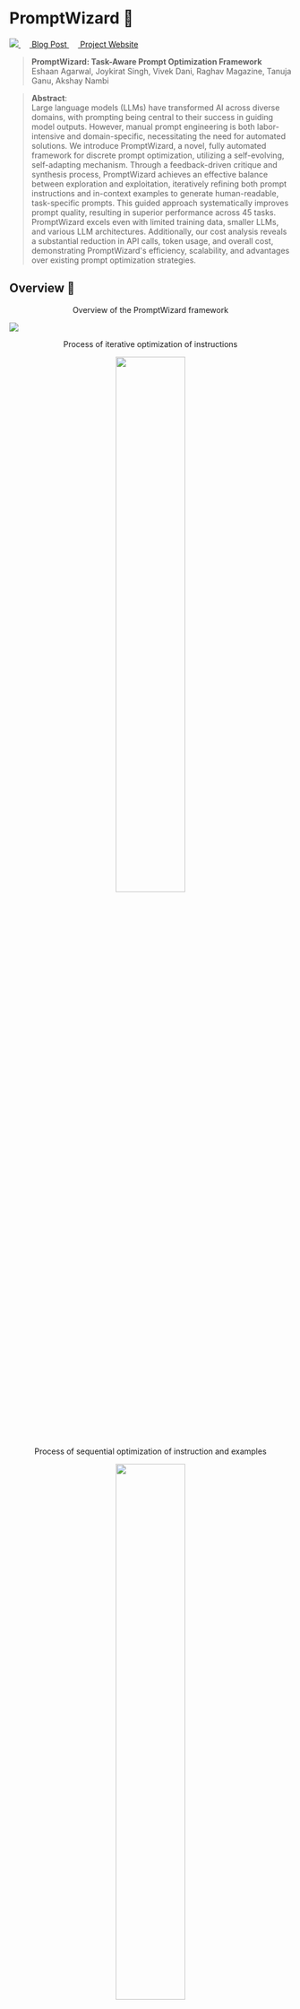 
# PromptWizard 🧙

<p align="left">
  <a href='https://arxiv.org/abs/2405.18369'>
    <img src=https://img.shields.io/badge/arXiv-2409.10566-b31b1b.svg>
  </a>
  <a href=''>
    <img src=images/msr_blog.png width="16">
    Blog Post
  </a>
  <a href=''>
    <img src=images/github.png width="16">
    Project Website
  </a>
</p>


> **PromptWizard: Task-Aware Prompt Optimization Framework**<br>
> Eshaan Agarwal, Joykirat Singh, Vivek Dani, Raghav Magazine, Tanuja Ganu, Akshay Nambi <br>

>**Abstract**: <br>
> Large language models (LLMs) have transformed AI across diverse domains, with prompting being central to their success in guiding model outputs. However, manual prompt engineering is both labor-intensive and domain-specific, necessitating the need for automated solutions. We introduce PromptWizard, a novel, fully automated framework for discrete prompt optimization, utilizing a self-evolving, self-adapting mechanism. Through a feedback-driven critique and synthesis process, PromptWizard achieves an effective balance between exploration and exploitation, iteratively refining both prompt instructions and in-context examples to generate human-readable, task-specific prompts. This guided approach systematically improves prompt quality, resulting in superior performance across 45 tasks. PromptWizard excels even with limited training data, smaller LLMs, and various LLM architectures. Additionally, our cost analysis reveals a substantial reduction in API calls, token usage, and overall cost, demonstrating PromptWizard's efficiency, scalability, and advantages over existing prompt optimization strategies.

## Overview 🌟
<p align="center">Overview of the PromptWizard framework</p>
<img src="./images/overview.png" >

<p align="center">Process of iterative optimization of instructions</p>
<p align="center">
  <img src="./images/iterative_flowchart-1.png" width="49.5%" />
</p>

<p align="center">Process of sequential optimization of instruction and examples</p>
<p align="center">
<img src="./images/sequential_flowchart-1.png" width="49.5%" />
</p>


## Installation ⬇️

Follow these steps to set up the development environment and install the package:

1) Clone the repository
    ```
    git clone https://github.com/microsoft/PromptWizard
    cd PromptWizard
    ```
2) Create and activate a virtual environment

    On Windows
    ```
    python -m venv venv
    venv\Scripts\activate
    ```
    On macOS/Linux:
    ```
    python -m venv venv
    source venv/bin/activate
    ```
3) Install the package in development mode:
    ```
    pip install -e .
    ```


## Quickstart 🏃

- We support [GSM8k](https://huggingface.co/datasets/openai/gsm8k), [SVAMP](https://huggingface.co/datasets/ChilleD/SVAMP), [AQUARAT](https://huggingface.co/datasets/deepmind/aqua_rat) and [Instruction_Induction(BBII)](https://github.com/xqlin98/INSTINCT/tree/main/Induction/experiments/data/instruction_induction/raw) datasets
- Please note that time taken for prompt optimzation is dependent on the dataset. In our experiments for the above mentioned datasets, it took around 20 - 30 minutes on average.

#### High level overview of using PromptWizard
- Load your dataset
  - Follow steps mentioned [here](#create-custom-dataset)
- Fix the configuration and environmental varibles for API calling
  - Use ```promptopt_config.yaml``` to set configurations. For example for GSM8k this [file](demos/gsm8k/configs/promptopt_config.yaml) can be used
  - Use ```.env``` to set environmental varibles. For GSM8k this [file](demos/gsm8k/.env) can be used
  ```
  AZURE_OPENAI_ENDPOINT="XXXXX" 
  # Replace with your Azure OpenAI Endpoint

  OPENAI_API_VERSION="XXXX"
  # Replace with the version of your API

  AZURE_OPENAI_CHAT_DEPLOYMENT_NAME="XXXXX"
  # Create a deployment for the model and place the deployment name here. 
  ```
- Run the code
  - To run PromptWizard on your custom dataset please jump [here](#run-on-custom-dataset) 

#### Running on GSM8k (AQUARAT/SVAMP)

- Please note that this code requires access to LLMs via API calling, we use AZURE endpoints for this
- Set the AZURE endpoint configurations in [.env](demos/gsm8k/.env)
- Follow the steps in [demo.ipynb](demos/gsm8k/demo.ipynb) to download the data, run the prompt optimization and carry out inference.

#### Running on BBII

- BBII has many datasets in it, based on the dataset set the configs [here](demos/bbh/configs/promptopt_config.yaml)
- In configs ```task_description```,```base_instruction``` and ```answer_format``` need to be changed for different datasets in BBII, the rest of the configs remain the same
- A demo is presented in  [demo.ipynb](demos/bbh/demo.ipynb)

## Run on Custom Datasets 🗃️

### Create Custom Dataset
- Our code expects the dataset to be in ```.jsonl``` file format
- Both the train and test set follow the same format
- Every sample in the ```.jsonl``` should have 3 fields :
  1) ```question``` : It should contain the complete question that is to asked to the LLM
  2) ```answer``` : It should contain the ground truth answer which can be verbose or consize


### Run on Custom Dataset

NOTE : Refer to [demos](demos) folder for examples of folders for four datasets. The ```.ipynb``` in each of the folders shows how to run PromptWizard on that particular dataset. A similar procedure can be followed for a new dataset. Below is the explanation of each of the components of the ```.ipynb``` and the dataset specifc folder structure in detail

#### Steps to be followed for custom datasets 

1) Every new dataset needs to have the following 
    - ```configs``` folder to store files for defining optimization hyperparameters and setup configs 
    - ```data``` folder to store ```train.jsonl``` and ```test.jsonl``` as curated [here](#create-custom-dataset) (this is done in the notebooks)
    - ```.env``` file for environment varibles to be used for API calling
    - ```.py/.ipynb``` script to run the code

2) Set the hyperparameters like number of mutations, refine steps, in-context examples etc.
    - Set the following in [promptopt_config.yaml](demos/gsm8k/configs/promptopt_config.yaml) : 
        - ```task_description``` : Desciption of the task at hand which will be fed into the prompt
          - For GSM8k a description like the following can be used
            ```
            You are a mathematics expert. You will be given a mathematics problem which you need to solve
            ```
        - ```base_instruction``` : Base instruction in line with the dataset
          - A commonly used base instruction could be
            ```
            Lets think step by step.
            ```
        - ```answer_format``` : Instruction for specifying the answer format
          - It is crucial to set the ```answer_format``` properly to ensure correct extraction by ```def extract_final_answer()```
          - Answer format could be :
            ```
            At the end, wrap only your final option between <ANS_START> and <ANS_END> tags
            ```
            Then in ```def extract_final_answer()``` we can simply write code to extract string between the tags
          
        - ```seen_set_size``` : The number of train samples to be used for prompt optimization
          - In our experiments we set this to be 25. In general any number between 20-50 would work 
        - ```few_shot_count``` : The number of in-context examples needed in the prompt
          - The value can be set to any positive integer based on the requirement
          - For generating zero-shot prompts, set the values to a small number (i.e between 2-5) and after the final prompt is generated the in-context examples can be removed. We suggest using some in-context examples as during the optimization process the instructions in the prompt are refined using in-context examples hence setting it to a small number will give better zero-shot instructions in the prompt
        - ```generate_reasoning``` : Whether or not to generate reasoning for the in-context examples
          - In our experiments we found it to improve the prompt overall as it provides a step-by-step approach to reach the final answer. However if there is a constraint on the prompt length or number of prompt tokens, it can be turned off to get smaller sized prompts
        - ```generate_expert_identity``` and ```generate_intent_keywords``` : Having these helped improve the prompt as they help making the prompt relevant to the task
    - ```use_synthetic_examples``` is a global hyperparameter which can be used to set the type of in-context examples in the final prompt, i.e. it can be synthetic examples or examples from train data or mixture of both
    - Refer ```promptopt_config.yaml``` files in folders present [here](demos)  for the descriptions used for AQUARAT, SVAMP and GSM8k. For BBII refer [description.py](demos/bbh/description.py) which has the meta instructions for each of the datasets
3) Create a dataset specific class which inherits ```class DatasetSpecificProcessing``` similar to ```GSM8k(DatasetSpecificProcessing)``` in [demo.ipynb](demos/gsm8k/demo.ipynb) and define the following functions in it
      1) In ```def extract_answer_from_output()``` : This is a dataset specific function, given the ```answer``` from the dataset it should extract and return  a consize form of the answer. Note that based on the dataset it can also simply return the ```answer``` as it is like in case of SVAMP and AQUARAT datasets
      2) ```def extract_final_answer()``` : This is a LLM output specific function, given the verbose answer from the LLM it should extract and return the consize final answer
      3) Define ```def access_answer()``` : This function takes an input the LLM output, then does the following:
         - Extracts the consize answer using ```def extract_final_answer()``` from the LLM output as defined above
         - Evaluates the extracted answer with the ground truth and retuns
            - Extracted answer from LLM output
            - Boolean value indicating if answer is correct or not
         - The evaluation done here is dataset specific, for datasets like GSM8k, SVAMP and AQUARAT which are there final answer as an number we can do a direct match between the numbers generated and the ground truth, while for datasets where the answer is a sentence or paragraph it would be better to do evaluation with llm-as-a-judge, to compare the generated and ground truth paragraph/sentence. An example is available in ```def access_answer()``` in [this](demos/bbh/demo.ipynb) notebook

## How PromptWizard Works 🔍
- Using the problem description and initial prompt instruction, PW generates variations of the instruction by prompting LLMs to mutate it. Based on performance, the best prompt is selected. PW incorporates a critique component that provides feedback, thus guiding and refining the prompt over multiple iterations. 
- PW also optimizes in-context examples. PW selects a diverse set of examples
from the training data, identifying positive and negative examples based on their performance with
the modified prompt. Negative examples help inform further prompt refinements. 
- Examples and instructions are sequentially optimized, using the critique to generate synthetic examples that address the current prompt’s weaknesses. These examples are integrated to further refine the prompt. 
- PW generates detailed reasoning chains via Chain-of-Thought (CoT), enriching the prompt’s capacity for problem-solving. 
- PW aligns prompts with human reasoning by integrating task intent and expert
personas, enhancing both model performance and interpretability.

## Configurations ⚙️ 

Here we define the various hyperparameters used in prompt optimization process found in [promptopt_config.yaml](demos/gsm8k/configs/promptopt_config.yaml)

- ```mutate_refine_iterations```: Number of iterations for conducting mutation of task description
 followed by refinement of instructions
- ```mutation_rounds```: Number of rounds of mutation to be performed when generating different styles
- ```refine_task_eg_iterations```: Number of iterations for refining task description and in context examples 
- ```style_variation```: Number of thinking style variations to be used in prompt mutation
- ```questions_batch_size```: Number of questions to be asked to LLM in a single batch, during training step
- ```min_correct_count```: Minimum number of batches of questions to correctly answered, for a prompt to be considered as performing good
- ```max_eval_batches```: Maximum number of mini-batches on which we should evaluate the prompt
- ```top_n```: Number of top best prompts to be considered from scoring stage for the next stage
- ```seen_set_size```: Number of samples from trainset to be used for training
- ```few_shot_count```: Number of in-context examples required in final prompt

## Best Practices 💡

Following are some of best pracitices we followed during are experiments 
- Regarding the parameters in [promptopt_config.yaml](demos/gsm8k/configs/promptopt_config.yaml)
    - We found the best performing values for ```mutate_refine_iterations```,```mutation_rounds```,```refine_task_eg_iterations``` to be 3 or 5
    - Other parameters have been set to their ideal values. ```seen_set_size``` can be increased to 50 and ```few_shot_count``` can be set based on the use case
- The prompts generated at the end of the training process are usually very detailed, however user supervision can help tune it further for the task at hand
- Trying both configurations of having synthetic in-context examples or in-context examples from the train set can be tried to find the best prompt based on use case. 

## Results 📈

<p align="center">
  <img src= "./images/curve.png" width="45%" />
  <p align="center">PromptWizard consistently outperforms other methods across various
thresholds, maintaining the highest p(τ) values, indicating that it consistently performs near the best
possible accuracy across all tasks</p>
</p>


- The fiqure shows the performance profile curve for the instruction induction
tasks. The performance profile curve visualizes how frequently
different approaches’ performance is within a given distance of the best performance. In this curve,
the x-axis (τ) represents the performance ratio relative to the best-performing method, and the y-axis
(p(τ )) reflects the fraction of tasks where a method’s performance is within this ratio. So for a given
method, the curve tells what percentage of the tasks are within τ distance to the best performance. 


## How to contribute: ✋
This project welcomes contributions and suggestions. Most contributions require you to agree to a Contributor License Agreement (CLA) declaring that you have the right to, and actually do, grant us the rights to use your contribution. For details, visit https://cla.microsoft.com.
When you submit a pull request, a CLA-bot will automatically determine whether you need to provide a CLA and decorate the PR appropriately (e.g., label, comment). Simply follow the instructions provided by the bot. You will only need to do this once across all repositories using our CLA.
This project has adopted the [Microsoft Open Source Code of Conduct](https://opensource.microsoft.com/codeofconduct/). For more information see the [Code of Conduct FAQ](https://opensource.microsoft.com/codeofconduct/faq/) or contact opencode@microsoft.com with any additional questions or comments.

## Citation 📝

If you make use of our work, please cite our paper:

```
@misc{agarwal2024promptwizardtaskawarepromptoptimization,
      title={PromptWizard: Task-Aware Prompt Optimization Framework}, 
      author={Eshaan Agarwal and Joykirat Singh and Vivek Dani and Raghav Magazine and Tanuja Ganu and Akshay Nambi},
      year={2024},
      eprint={2405.18369},
      archivePrefix={arXiv},
      primaryClass={cs.CL},
      url={https://arxiv.org/abs/2405.18369}, 
}
```
## Responsible AI Considerations 
For guidelines and best practices related to Responsible AI, please refer to our [Responsible AI Guidelines](RESPONSIBLE_AI.md).

